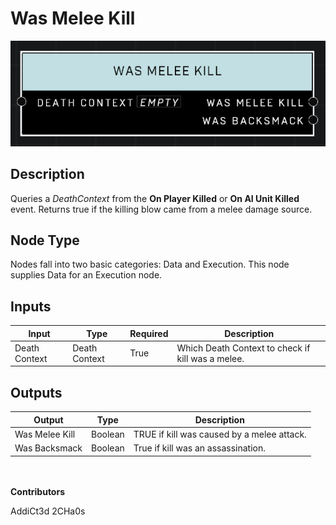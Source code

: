 # Was Melee Kill
![alt text](../../../.gitbook/assets/was-melee-kill.png)
## Description
Queries a *DeathContext* from the **On Player Killed** or **On AI Unit Killed** event. Returns true if the killing blow came from a melee damage source.

## Node Type
Nodes fall into two basic categories: Data and Execution. This node supplies Data for an Execution node.

## Inputs
| Input            | Type             | Required | Description												    |
|------------------|------------------|----------|--------------------------------------------------------------|
| Death Context | Death Context | True | Which Death Context to check if kill was a melee. |

## Outputs
| Output           | Type             | Description												     |
|------------------|------------------|--------------------------------------------------------------|
| Was Melee Kill| Boolean | TRUE if kill was caused by a melee attack. |
| Was Backsmack | Boolean | True if kill was an assassination. |

\
\
**Contributors**

AddiCt3d 2CHa0s
